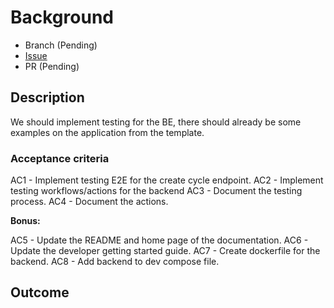 # Background

- Branch (Pending)
- [Issue](https://github.com/Evanlab02/TaskManager/issues/4)
- PR (Pending)

## Description

We should implement testing for the BE, there should already be some examples on the application from the template.

### Acceptance criteria

AC1 - Implement testing E2E for the create cycle endpoint.
AC2 - Implement testing workflows/actions for the backend
AC3 - Document the testing process.
AC4 - Document the actions.

**Bonus:**

AC5 - Update the README and home page of the documentation.
AC6 - Update the developer getting started guide.
AC7 - Create dockerfile for the backend.
AC8 - Add backend to dev compose file.

## Outcome
